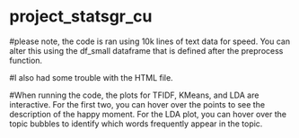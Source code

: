 # project_statsgr_cu


#please note, the code is ran using 10k lines of text data for speed. You can alter this using the df_small dataframe that is defined after the preprocess function. 

#I also had some trouble with the HTML file. 

#When running the code, the plots for TFIDF, KMeans, and LDA are interactive. For the first two, you can hover over the points to see the description of the happy moment. For the LDA plot, you can hover over the topic bubbles to identify which words frequently appear in the topic. 
